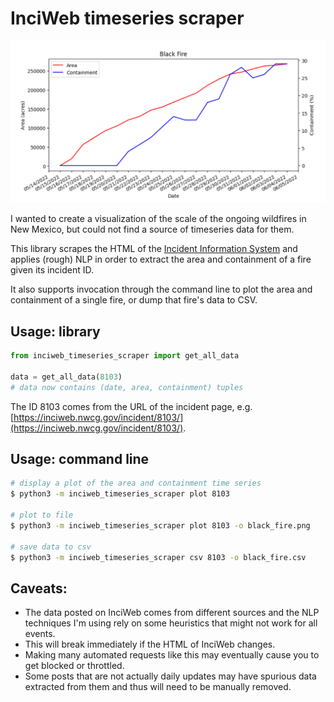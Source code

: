 # InciWeb timeseries scraper

![](image/plot.png)

I wanted to create a visualization of the scale of the ongoing wildfires in New Mexico, but
could not find a source of timeseries data for them.

This library scrapes the HTML of the [Incident Information System](https://inciweb.nwcg.gov/)
and applies (rough) NLP in order to extract the area and containment of a fire given its
incident ID.

It also supports invocation through the command line to plot the area and containment of a
single fire, or dump that fire's data to CSV.

## Usage: library

```py
from inciweb_timeseries_scraper import get_all_data

data = get_all_data(8103)
# data now contains (date, area, containment) tuples
```

The ID 8103 comes from the URL of the incident page, e.g.
[https://inciweb.nwcg.gov/incident/8103/](https://inciweb.nwcg.gov/incident/8103/).

## Usage: command line

```sh
# display a plot of the area and containment time series
$ python3 -m inciweb_timeseries_scraper plot 8103

# plot to file
$ python3 -m inciweb_timeseries_scraper plot 8103 -o black_fire.png

# save data to csv
$ python3 -m inciweb_timeseries_scraper csv 8103 -o black_fire.csv
```

## Caveats:

- The data posted on InciWeb comes from different sources and the NLP techniques I'm using rely on
some heuristics that might not work for all events.
- This will break immediately if the HTML of InciWeb changes.
- Making many automated requests like this may eventually cause you to get blocked or throttled.
- Some posts that are not actually daily updates may have spurious data extracted from them and thus will
  need to be manually removed.